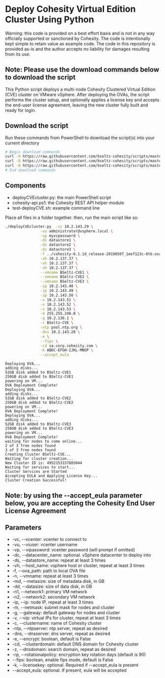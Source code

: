 # Deploy Cohesity Virtual Edition Cluster Using Python

Warning: this code is provided on a best effort basis and is not in any way officially supported or sanctioned by Cohesity. The code is intentionally kept simple to retain value as example code. The code in this repository is provided as-is and the author accepts no liability for damages resulting from its use.

## Note: Please use the download commands below to download the script

This Python script deploys a multi-node Cohesity Clustered Virtual Edition (CVE) cluster on VMware vSphere. After deploying the OVAs, the script performs the cluster setup, and optionally applies a license key and accepts the end-user license agreement, leaving the new cluster fully built and ready for login.

## Download the script

Run these commands from PowerShell to download the script(s) into your current directory

```bash
# Begin download commands
curl -O https://raw.githubusercontent.com/bseltz-cohesity/scripts/master/python/deployCVE/deployCVEcluster.py
curl -O https://raw.githubusercontent.com/bseltz-cohesity/scripts/master/python/deployCVE/pyhesity.py
curl -O https://raw.githubusercontent.com/bseltz-cohesity/scripts/master/python/deployCVE/test-deployCVE.sh
# End download commands
```

## Components

* deployCVEcluster.py: the main PowerShell script
* cohesity-api.ps1: the Cohesity REST API helper module
* test-deployCVE.sh: example command line

Place all files in a folder together. then, run the main script like so:

```bash
./deployCVEcluster.py  -vc 10.2.143.29 \
                -vu administrator@vsphere.local \
                -vp myvcpassword \
                -ds datastore1 \
                -ds datastore2 \
                -ds datastore3 \
                -f ../cohesity-6.1.1d_release-20190507_1eef123c-8tb.ova \
                -vh 10.2.137.37 \
                -vh 10.2.137.37 \
                -vh 10.2.137.37 \
                --vmname BSeltz-CVE1 \
                --vmname BSeltz-CVE2 \
                --vmname BSeltz-CVE3 \
                -ip 10.2.143.48 \
                -ip 10.2.143.49 \
                -ip 10.2.143.50 \
                -v 10.2.143.51 \
                -v 10.2.143.52 \
                -v 10.2.143.53 \
                -m 255.255.248.0 \
                -g 10.2.136.1 \
                -c BSeltz-CVE \
                -ntp pool.ntp.org \
                -dns 10.2.143.28 \
                -e \
                --fips \
                -cd sa.corp.cohesity.com \
                -k ABDC-EFGH-IJKL-MNOP \
                --accept_eula
```

```text
Deploying OVA...
adding disks...
52GB disk added to BSeltz-CVE1
250GB disk added to BSeltz-CVE1
powering on VM...
OVA Deployment Complete!
Deploying OVA...
adding disks...
52GB disk added to BSeltz-CVE2
250GB disk added to BSeltz-CVE2
powering on VM...
OVA Deployment Complete!
Deploying OVA...
adding disks...
52GB disk added to BSeltz-CVE3
250GB disk added to BSeltz-CVE3
powering on VM...
OVA Deployment Complete!
waiting for nodes to come online...
2 of 3 free nodes found
3 of 3 free nodes found
Creating Cluster BSeltz-CVE...
Waiting for cluster creation...
New Cluster ID is: 4952153157885044
Waiting for services to start...
Cluster Services are Started
Accepting EULA and Applying License Key...
Cluster Creation Successful!
```

## Note: by using the --accept_eula parameter below, you are accepting the Cohesity End User License Agreement

## Parameters

* -vc, --vcenter: vcenter to connect to
* -vu, --viuser: vcenter username
* -vp, --vipassword: vcenter password (will prompt if omitted)
* -dc, --datacenter_name: optional. vSphere datacenter to deploy into
* -ds, --datastore_name: repeat at least 3 times
* -vh, --host_name: vsphere host or cluster, repeat at least 3 times
* -f, --ova_path: path to local OVA file
* -n, --vmname: repeat at least 3 times
* -md, --metasize: size of metadata disk, in GB
* -dd, --datasize: size of data disk, in GB
* -n1, --network1: primary VM network
* -n2, --network2: secondary VM network
* -ip, --ip: node IP, repeat at least 3 times
* -m, --netmask: subnet mask for nodes and cluster
* -g, --gateway: default gateway for nodes and cluster
* -v, --vip: virtual IPs for cluster, repeat at least 3 times
* -c, --clustername: name of Cohesity cluster
* -ntp, --ntpserver: ntp server, repeat as desired
* -dns, --dnsserver: dns server, repeat as desired
* -e, --encrypt: boolean, default is False
* -cd, --clusterdomain: default DNS domain for Cohesity cluster
* -z, --dnsdomain: search domain, repeat as desired
* -rp, --rotationalpolicy: encryption key rotation days (default is 90)
* --fips: boolean, enable fips mode, default is False
* -k, --licensekey: optional. Required if --accept_eula is present
* --accept_eula: optional. If present, eula will be accepted
